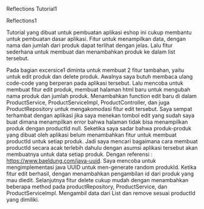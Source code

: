 Reflections Tutorial1

Reflections1

Tutorial yang dibuat untuk pembuatan aplikasi eshop ini cukup membantu untuk pembuatan dasar aplikasi. 
Fitur untuk menampilkan data, dengan nama dan jumlah dari produk dapat terlihat dengan jelas. 
Lalu fitur sederhana untuk membuat dan menambahkan produk ke dalam list tersebut.

Pada bagian excersice1 diminta untuk membuat 2 fitur tambahan, yaitu untuk edit produk dan delete produk.
Awalnya saya butuh membaca ulang code-code yang berperan pada aplikasi tersebut.
Lalu mencoba untuk membuat fitur edit produk, membuat halaman html baru untuk mengubah nama produk dan jumlah produk.
Menambahkan function edit baru di dalam ProductService, ProductServiceImpl, ProductController, dan juga ProductRepository untuk mengakomodasi fitur edit tersebut.
Saya sempat terhambat dengan aplikasi jika saya menekan tombol edit yang sudah saya buat dimana menampilkan error bahwa halaman tidak bisa menampilkan produk dengan productId null.
Seketika saya sadar bahwa produk-produk yang dibuat oleh aplikasi belum menambahkan fitur untuk membuat productId untuk setiap produk. 
Jadi saya mencari bagaimana cara membuat productId secara acak terlebih dahulu dengan asumsi aplikasi tersebut akan membuatnya untuk data setiap produk.
Dengan referensi : https://www.baeldung.com/java-uuid. Saya mencoba untuk mengimplementasi java UUID untuk men-generate random produkId.
Ketika fitur edit berhasil, dengan menambahkan pengambilan id dari produk yang mau diedit. 
Selanjutnya fitur delete cukup mudah dengan menambahkan beberapa method pada productRepository, ProductService, 
dan ProductServiceImpl. Mengambil data dari List dan remove sesuai productId yang dimiliki.
